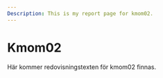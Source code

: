 ```yaml
---
Description: This is my report page for kmom02.
---
```


Kmom02
==========================

Här kommer redovisningstexten för kmom02 finnas.
